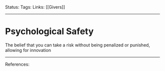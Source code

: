 Status:
Tags:
Links: [[Givers]]
___
# Psychological Safety
The belief that you can take a risk without being penalized or punished, allowing for innovation
___
References:
